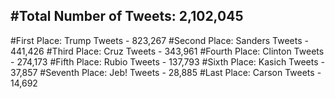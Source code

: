 #Total Number of Tweets: 2,102,045 
---
#First Place: Trump Tweets - 823,267
#Second Place: Sanders Tweets - 441,426
#Third Place: Cruz Tweets - 343,961
#Fourth Place: Clinton Tweets - 274,173
#Fifth Place: Rubio Tweets - 137,793
#Sixth Place: Kasich Tweets - 37,857
#Seventh Place: Jeb! Tweets - 28,885
#Last Place: Carson Tweets - 14,692
